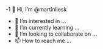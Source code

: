 -1 👋 Hi, I’m @martinliesk
- 👀 I’m interested in ...
- 🌱 I’m currently learning ...
- 💞️ I’m looking to collaborate on ...
- 📫 How to reach me ...

<!---
martinliesk/martinliesk is a ✨ special ✨ repository because its `README.md` (this file) appears on your GitHub profile.
You can click the Preview link to take a look at your changes.
--->
